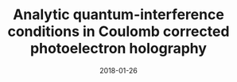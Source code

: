 ---
title: "Analytic quantum-interference conditions in Coulomb corrected photoelectron holography"
collection: publications
permalink: " /publication/2018-01-26-Analytic quantum-interference conditions in Coulomb corrected photoelectron holography"
date: 2018-01-26
venue: 'J. Phys. B: At. Mol. Opt. Phys.'
paperurl: 'https://iopscience.iop.org/article/10.1088/1361-6455/aa9e81'
citation: 'A. S. Maxwell, A. Al-Jawahiry, X. Y. Lai and C. Figueria de Morisson Faria. J. Phys. B: At. Mol. Opt. Phys. 51, 044004 (2018)'
---